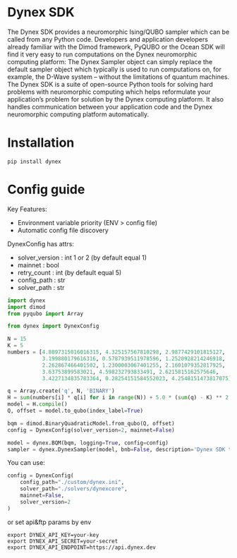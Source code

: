 # Dynex SDK

The Dynex SDK provides a neuromorphic Ising/QUBO sampler which can be called from any Python code. Developers and
application developers already familiar with the Dimod framework, PyQUBO or the Ocean SDK will find it very easy to run
computations on the Dynex neuromorphic computing platform: The Dynex Sampler object can simply replace the default
sampler object which typically is used to run computations on, for example, the D-Wave system – without the limitations
of quantum machines. The Dynex SDK is a suite of open-source Python tools for solving hard problems with neuromorphic
computing which helps reformulate your application’s problem for solution by the Dynex computing platform. It also
handles communication between your application code and the Dynex neuromorphic computing platform automatically.

# Installation

```
pip install dynex
``` 

# Config guide

Key Features:
- Environment variable priority (ENV > config file)
- Automatic config file discovery

DynexConfig has attrs:
- solver_version : int 1 or 2 (by default equal 1)
- mainnet : bool
- retry_count : int (by default equal 5)
- config_path : str
- solver_path : str 

```python
import dynex
import dimod
from pyqubo import Array

from dynex import DynexConfig

N = 15
K = 5
numbers = [4.8097315016016315, 4.325157567810298, 2.9877429101815127,
           3.199880179616316, 0.5787939511978596, 1.2520928214246918,
           2.262867466401502, 1.2300003067401255, 2.1601079352817925,
           3.63753899583021, 4.598232793833491, 2.6215815162575646,
           3.4227134835783364, 0.28254151584552023, 4.2548151473817075]

q = Array.create('q', N, 'BINARY')
H = sum(numbers[i] * q[i] for i in range(N)) + 5.0 * (sum(q) - K) ** 2
model = H.compile()
Q, offset = model.to_qubo(index_label=True)

bqm = dimod.BinaryQuadraticModel.from_qubo(Q, offset)
config = DynexConfig(solver_version=2, mainnet=False)

model = dynex.BQM(bqm, logging=True, config=config)
sampler = dynex.DynexSampler(model, bnb=False, description='Dynex SDK test', config=config)
``` 

You can use:
```python
config = DynexConfig(
    config_path="./custom/dynex.ini",
    solver_path="./solvers/dynexcore",
    mainnet=False,
    solver_version=2
)
```
or set api&ftp params by env
```dotenv
export DYNEX_API_KEY=your-key
export DYNEX_API_SECRET=your-secret
export DYNEX_API_ENDPOINT=https://api.dynex.dev
```
